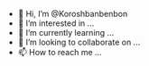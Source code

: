 - 👋 Hi, I’m @Koroshbanbenbon
- 👀 I’m interested in ...
- 🌱 I’m currently learning ...
- 💞️ I’m looking to collaborate on ...
- 📫 How to reach me ...

<!---
Koroshbanbenbon/Koroshbanbenbon is a ✨ special ✨ repository because its `README.md` (this file) appears on your GitHub profile.
You can click the Preview link to take a look at your changes.
--->
